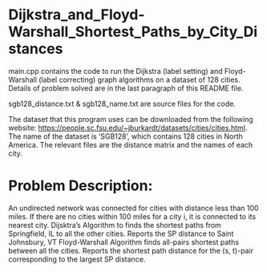 # Dijkstra_and_Floyd-Warshall_Shortest_Paths_by_City_Distances

main.cpp contains the code to run the Dijkstra (label setting) and Floyd-Warshall (label correcting) graph algorithms on a dataset of 128 cities. Details of problem solved are in the last paragraph of this README file.

sgb128_distance.txt & sgb128_name.txt are source files for the code.

The dataset that this program uses can be downloaded from the following website:
https://people.sc.fsu.edu/~jburkardt/datasets/cities/cities.html. The name of the dataset is
‘SGB128’, which contains 128 cities in North America. The relevant files are the distance matrix
and the names of each city.

# Problem Description: 
An undirected network was connected for cities with distance less than 100 miles. If there are no cities within 100 miles for a city i, it is connected to its nearest city. 
Dijsktra’s Algorithm to finds the shortest paths from Springfield, IL to all the other cities. Reports the SP distance to Saint Johnsbury, VT
Floyd-Warshall Algorithm finds all-pairs shortest paths between all the cities. Reports the shortest path distance for the (s, t)-pair corresponding to the largest SP distance.

